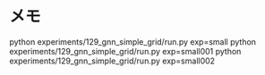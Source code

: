 # メモ
python experiments/129_gnn_simple_grid/run.py exp=small
python experiments/129_gnn_simple_grid/run.py exp=small001
python experiments/129_gnn_simple_grid/run.py exp=small002